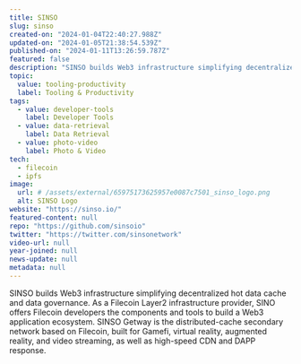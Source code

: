 ```yaml
---
title: SINSO
slug: sinso
created-on: "2024-01-04T22:40:27.988Z"
updated-on: "2024-01-05T21:38:54.539Z"
published-on: "2024-01-11T13:26:59.787Z"
featured: false
description: "SINSO builds Web3 infrastructure simplifying decentralized hot data cache and data governance."
topic:
  value: tooling-productivity
  label: Tooling & Productivity
tags:
  - value: developer-tools
    label: Developer Tools
  - value: data-retrieval
    label: Data Retrieval
  - value: photo-video
    label: Photo & Video
tech:
  - filecoin
  - ipfs
image:
  url: # /assets/external/65975173625957e0087c7501_sinso_logo.png
  alt: SINSO Logo
website: "https://sinso.io/"
featured-content: null
repo: "https://github.com/sinsoio"
twitter: "https://twitter.com/sinsonetwork"
video-url: null
year-joined: null
news-update: null
metadata: null
---
```


SINSO builds Web3 infrastructure simplifying decentralized hot data cache and data governance. As a Filecoin Layer2 infrastructure provider, SINO offers Filecoin developers the components and tools to build a Web3 application ecosystem. SINSO Getway is the distributed-cache secondary network based on Filecoin, built for Gamefi, virtual reality, augmented reality, and video streaming, as well as high-speed CDN and DAPP response.
